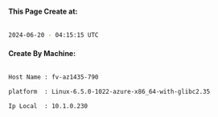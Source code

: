 
   
#### This Page Create at:

```bash

2024-06-20 - 04:15:15 UTC

```

#### Create By Machine:

```bash

Host Name : fv-az1435-790

platform  : Linux-6.5.0-1022-azure-x86_64-with-glibc2.35

Ip Local  : 10.1.0.230

```

